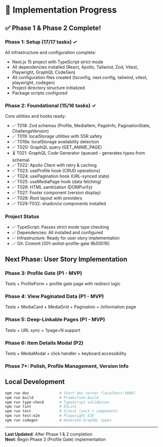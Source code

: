 # 🎯 Implementation Progress

## ✅ Phase 1 & Phase 2 Complete!

### Phase 1: Setup (17/17 tasks) ✓
All infrastructure and configuration complete:
- Next.js 15 project with TypeScript strict mode
- All dependencies installed (React, Apollo, Tailwind, Zod, Vitest, Playwright, GraphQL CodeGen)
- All configuration files created (tsconfig, next.config, tailwind, vitest, playwright, codegen)
- Project directory structure initialized
- Package scripts configured

### Phase 2: Foundational (15/16 tasks) ✓
Core utilities and hooks ready:
- ✅ T018: Zod schemas (Profile, MediaItem, PageInfo, PaginationState, ChallengeVersion)
- ✅ T019: localStorage utilities with SSR safety
- ✅ T019a: localStorage availability detection
- ✅ T020: GraphQL query (GET_ANIME_PAGE)
- ⏳ T021: GraphQL Code Generator (queued - generates types from schema)
- ✅ T022: Apollo Client with retry & caching
- ✅ T023: useProfile hook (CRUD operations)
- ✅ T024: usePagination hook (URL-synced state)
- ✅ T025: useMediaPage hook (data fetching)
- ✅ T026: HTML sanitization (DOMPurify)
- ✅ T027: Footer component (version display)
- ✅ T028: Root layout with providers
- ✅ T029-T032: shadcn/ui components installed

### Project Status
- ✅ TypeScript: Passes strict mode type checking
- ✅ Dependencies: All installed and configured
- ✅ Infrastructure: Ready for user story implementation
- ✅ Git: Commit [001-anilist-profile-gate 9b50016]

## Next Phase: User Story Implementation

### Phase 3: Profile Gate (P1 - MVP)
Tests + ProfileForm + profile gate page with redirect logic

### Phase 4: View Paginated Data (P1 - MVP)  
Tests + MediaCard + MediaGrid + Pagination + /information page

### Phase 5: Deep-Linkable Pages (P1 - MVP)
Tests + URL sync + ?page=N support

### Phase 6: Item Details Modal (P2)
Tests + MediaModal + click handler + keyboard accessibility

### Phase 7+: Polish, Profile Management, Version Info

## Local Development
```bash
npm run dev              # Start dev server (localhost:3000)
npm run build            # Production build
npm run type-check       # TypeScript validation
npm run lint             # ESLint
npm run test             # Vitest (unit + component)
npm run test:e2e         # Playwright E2E
npm run codegen          # Generate GraphQL types
```

---
**Last Updated**: After Phase 1 & 2 completion  
**Next**: Begin Phase 3 (Profile Gate) implementation
